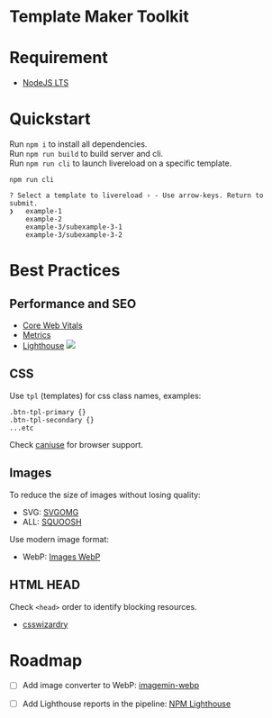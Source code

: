 # Template Maker Toolkit
# Requirement
+ [NodeJS LTS](https://nodejs.org/en/)
# Quickstart
Run `npm i` to install all dependencies.</br>
Run `npm run build` to build server and cli.</br>
Run `npm run cli` to launch livereload on a specific template.</br>

```
npm run cli

? Select a template to livereload › - Use arrow-keys. Return to submit.
❯   example-1
    example-2
    example-3/subexample-3-1
    example-3/subexample-3-2
```
# Best Practices
## Performance and SEO
+ [Core Web Vitals](https://web.dev/learn-core-web-vitals/)
+ [Metrics](https://web.dev/metrics/)
+ [Lighthouse](https://chrome.google.com/webstore/detail/lighthouse/blipmdconlkpinefehnmjammfjpmpbjk?hl=es)
![](https://web-dev.imgix.net/image/admin/4j72CWywp2D88Xti8zBf.png?auto=format&w=1600)
## CSS
Use `tpl` (templates) for css class names, examples:  
```
.btn-tpl-primary {}
.btn-tpl-secondary {}
...etc
```
Check [caniuse](https://caniuse.com/) for browser support.
## Images
To reduce the size of images without losing quality:  
+ SVG: [SVGOMG](https://jakearchibald.github.io/svgomg/)
+ ALL: [SQUOOSH](https://squoosh.app/)  

Use modern image format:
+ WebP: [Images WebP](https://web.dev/i18n/es/serve-images-webp/)
## HTML HEAD
Check `<head>` order to identify blocking resources.
+ [csswizardry](https://github.com/csswizardry/ct)
# Roadmap
- [ ] Add image converter to WebP: [imagemin-webp](https://github.com/imagemin/imagemin-webp)

- [ ] Add Lighthouse reports in the pipeline: [NPM Lighthouse](https://www.npmjs.com/package/lighthouse)
